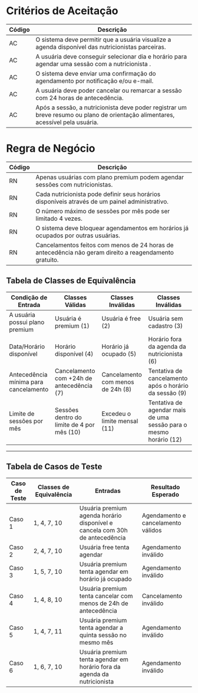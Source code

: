 # Critérios de Aceitação
| Código | Descrição |
|------- |---------- |
| AC | O sistema deve permitir que a usuária visualize a agenda disponível das nutricionistas parceiras. |
| AC | A usuária deve conseguir selecionar dia e horário para agendar uma sessão com a nutricionista . |
| AC | O sistema deve enviar uma confirmação do agendamento por notificação e/ou e-mail. |
| AC | A usuária deve poder cancelar ou remarcar a sessão com 24 horas de antecedência. |
| AC | Após a sessão, a nutricionista deve poder registrar um breve resumo ou plano de orientação alimentares, acessível pela usuária. |

# Regra de Negócio 
| Código | Descrição |
|------- |---------- |
| RN | Apenas usuárias com plano premium podem agendar sessões com nutricionistas. |
| RN | Cada nutricionista pode definir seus horários disponíveis através de um painel administrativo. |
| RN | O número máximo de sessões por mês pode ser limitado 4 vezes. |
| RN | O sistema deve bloquear agendamentos em horários já ocupados por outras usuárias. |
| RN | Cancelamentos feitos com menos de 24 horas de antecedência não geram direito a reagendamento gratuito. |

##  Tabela de Classes de Equivalência 

| Condição de Entrada | Classes Válidas | Classes Inválidas | Classes Inválidas |
|---------------------|-----------------|-------------------|-------------------|
| A usuária possui plano premium | Usuária é premium (1) | Usuária é free (2) | Usuária sem cadastro (3) |
| Data/Horário disponível | Horário disponível (4) | Horário já ocupado (5) | Horário fora da agenda da nutricionista (6) |
| Antecedência mínima para cancelamento | Cancelamento com +24h de antecedência (7) | Cancelamento com menos de 24h (8) | Tentativa de cancelamento após o horário da sessão (9) |
| Limite de sessões por mês | Sessões dentro do limite de 4 por mês (10) | Excedeu o limite mensal (11) | Tentativa de agendar mais de uma sessão para o mesmo horário (12) |

---

##  Tabela de Casos de Teste 

| Caso de Teste | Classes de Equivalência | Entradas | Resultado Esperado |
|---------------|-------------------------|--------- |-------------------|
| Caso 1 | 1, 4, 7, 10 | Usuária premium agenda horário disponível e cancela com 30h de antecedência | Agendamento e cancelamento válidos |
| Caso 2 | 2, 4, 7, 10 | Usuária free tenta agendar | Agendamento inválido |
| Caso 3 | 1, 5, 7, 10 | Usuária premium tenta agendar em horário já ocupado | Agendamento inválido |
| Caso 4 | 1, 4, 8, 10 | Usuária premium tenta cancelar com menos de 24h de antecedência | Cancelamento inválido |
| Caso 5 | 1, 4, 7, 11 | Usuária premium tenta agendar a quinta sessão no mesmo mês | Agendamento inválido |
| Caso 6 | 1, 6, 7, 10 | Usuária premium tenta agendar em horário fora da agenda da nutricionista | Agendamento inválido |
